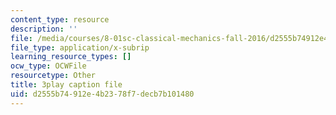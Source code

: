```yaml
---
content_type: resource
description: ''
file: /media/courses/8-01sc-classical-mechanics-fall-2016/d2555b74912e4b2378f7decb7b101480_0jWwl0bt6aU.srt
file_type: application/x-subrip
learning_resource_types: []
ocw_type: OCWFile
resourcetype: Other
title: 3play caption file
uid: d2555b74-912e-4b23-78f7-decb7b101480
---
```


